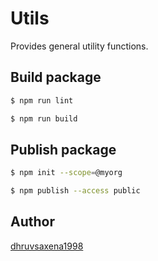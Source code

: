 # Utils

Provides general utility functions.

## Build package

```bash
$ npm run lint

$ npm run build
```

## Publish package

```bash
$ npm init --scope=@myorg

$ npm publish --access public
```

## Author

[dhruvsaxena1998](https://github.com/dhruvsaxena1998)
